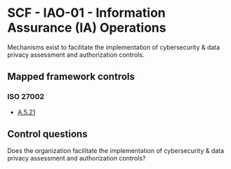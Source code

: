 # SCF - IAO-01 - Information Assurance (IA) Operations
Mechanisms exist to facilitate the implementation of cybersecurity & data privacy assessment and authorization controls. 
## Mapped framework controls
### ISO 27002
- [A.5.21](../iso27002/a-5.md#a521)
  
## Control questions
Does the organization facilitate the implementation of cybersecurity & data privacy assessment and authorization controls? 
  
